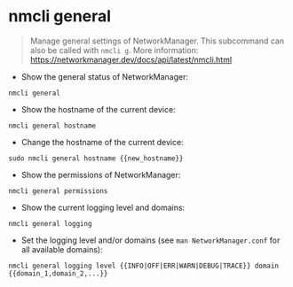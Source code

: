 # nmcli general

> Manage general settings of NetworkManager.
> This subcommand can also be called with `nmcli g`.
> More information: <https://networkmanager.dev/docs/api/latest/nmcli.html>

- Show the general status of NetworkManager:

`nmcli general`

- Show the hostname of the current device:

`nmcli general hostname`

- Change the hostname of the current device:

`sudo nmcli general hostname {{new_hostname}}`

- Show the permissions of NetworkManager:

`nmcli general permissions`

- Show the current logging level and domains:

`nmcli general logging`

- Set the logging level and/or domains (see `man NetworkManager.conf` for all available domains):

`nmcli general logging level {{INFO|OFF|ERR|WARN|DEBUG|TRACE}} domain {{domain_1,domain_2,...}}`
